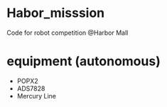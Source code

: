 # Habor_misssion
Code for robot competition @Harbor Mall

# equipment (autonomous)
- POPX2
- ADS7828
- Mercury Line 
